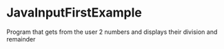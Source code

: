 # JavaInputFirstExample
 Program that gets from the user 2 numbers and displays their division and remainder  
